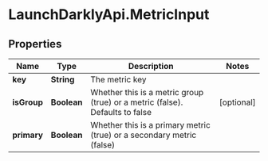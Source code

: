 # LaunchDarklyApi.MetricInput

## Properties

Name | Type | Description | Notes
------------ | ------------- | ------------- | -------------
**key** | **String** | The metric key | 
**isGroup** | **Boolean** | Whether this is a metric group (true) or a metric (false). Defaults to false | [optional] 
**primary** | **Boolean** | Whether this is a primary metric (true) or a secondary metric (false) | 


